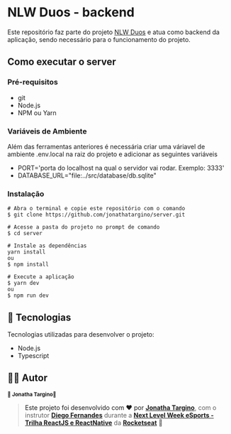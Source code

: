 # NLW Duos - backend

Este repositório faz parte do projeto <a href="https://github.com/jonathatargino/web">NLW Duos<a> e atua como backend da aplicação, sendo necessário para o funcionamento do projeto.

## Como executar o server
### Pré-requisitos
- git 
- Node.js
- NPM ou Yarn

### Variáveis de Ambiente
Além das ferramentas anteriores é necessária criar uma váriavel de ambiente .env.local na raiz do projeto e adicionar as seguintes variáveis

- PORT='porta do localhost na qual o servidor vai rodar. Exemplo: 3333'
- DATABASE_URL="file:../src/database/db.sqlite"

### Instalação
```
# Abra o terminal e copie este repositório com o comando
$ git clone https://github.com/jonathatargino/server.git

# Acesse a pasta do projeto no prompt de comando 
$ cd server

# Instale as dependências
yarn install
ou
$ npm install

# Execute a aplicação
$ yarn dev
ou
$ npm run dev
```
## 🚀 Tecnologias 
Tecnologias utilizadas para desenvolver o projeto:
- Node.js
- Typescript

## 🦸‍♂️ **Autor**

<p>
 <sub><strong>🌟 Jonatha Targino🌟</strong></sub>
</p>

>Este projeto foi desenvolvido com ❤️ por **[Jonatha Targino](https://github.com/jonathaTargino)**, com o instrutor **[Diego Fernandes](https://www.linkedin.com/in/diego-schell-fernandes/)** durante a **[Next Level Week eSports - Trilha ReactJS e ReactNative](https://nextlevelweek.com/)** da **[Rocketseat](https://rocketseat.com.br)** 💜<br> 

